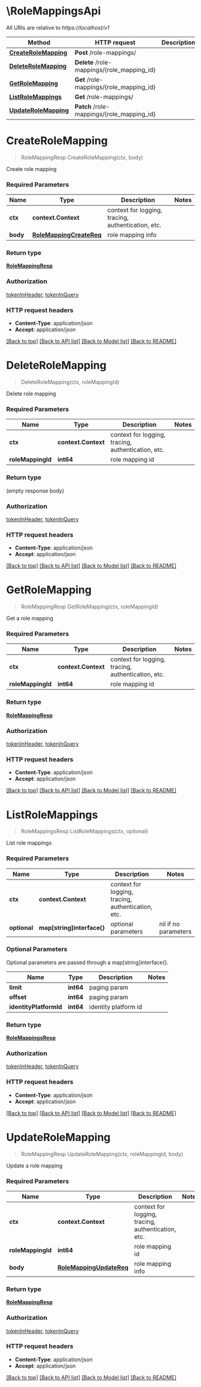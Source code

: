 # \RoleMappingsApi

All URIs are relative to *https://localhost/v1*

Method | HTTP request | Description
------------- | ------------- | -------------
[**CreateRoleMapping**](RoleMappingsApi.md#CreateRoleMapping) | **Post** /role-mappings/ | 
[**DeleteRoleMapping**](RoleMappingsApi.md#DeleteRoleMapping) | **Delete** /role-mappings/{role_mapping_id} | 
[**GetRoleMapping**](RoleMappingsApi.md#GetRoleMapping) | **Get** /role-mappings/{role_mapping_id} | 
[**ListRoleMappings**](RoleMappingsApi.md#ListRoleMappings) | **Get** /role-mappings/ | 
[**UpdateRoleMapping**](RoleMappingsApi.md#UpdateRoleMapping) | **Patch** /role-mappings/{role_mapping_id} | 


# **CreateRoleMapping**
> RoleMappingResp CreateRoleMapping(ctx, body)


Create role mapping

### Required Parameters

Name | Type | Description  | Notes
------------- | ------------- | ------------- | -------------
 **ctx** | **context.Context** | context for logging, tracing, authentication, etc.
  **body** | [**RoleMappingCreateReq**](RoleMappingCreateReq.md)| role mapping info | 

### Return type

[**RoleMappingResp**](RoleMappingResp.md)

### Authorization

[tokenInHeader](../README.md#tokenInHeader), [tokenInQuery](../README.md#tokenInQuery)

### HTTP request headers

 - **Content-Type**: application/json
 - **Accept**: application/json

[[Back to top]](#) [[Back to API list]](../README.md#documentation-for-api-endpoints) [[Back to Model list]](../README.md#documentation-for-models) [[Back to README]](../README.md)

# **DeleteRoleMapping**
> DeleteRoleMapping(ctx, roleMappingId)


Delete role mapping

### Required Parameters

Name | Type | Description  | Notes
------------- | ------------- | ------------- | -------------
 **ctx** | **context.Context** | context for logging, tracing, authentication, etc.
  **roleMappingId** | **int64**| role mapping id | 

### Return type

 (empty response body)

### Authorization

[tokenInHeader](../README.md#tokenInHeader), [tokenInQuery](../README.md#tokenInQuery)

### HTTP request headers

 - **Content-Type**: application/json
 - **Accept**: application/json

[[Back to top]](#) [[Back to API list]](../README.md#documentation-for-api-endpoints) [[Back to Model list]](../README.md#documentation-for-models) [[Back to README]](../README.md)

# **GetRoleMapping**
> RoleMappingResp GetRoleMapping(ctx, roleMappingId)


Get a role mapping

### Required Parameters

Name | Type | Description  | Notes
------------- | ------------- | ------------- | -------------
 **ctx** | **context.Context** | context for logging, tracing, authentication, etc.
  **roleMappingId** | **int64**| role mapping id | 

### Return type

[**RoleMappingResp**](RoleMappingResp.md)

### Authorization

[tokenInHeader](../README.md#tokenInHeader), [tokenInQuery](../README.md#tokenInQuery)

### HTTP request headers

 - **Content-Type**: application/json
 - **Accept**: application/json

[[Back to top]](#) [[Back to API list]](../README.md#documentation-for-api-endpoints) [[Back to Model list]](../README.md#documentation-for-models) [[Back to README]](../README.md)

# **ListRoleMappings**
> RoleMappingsResp ListRoleMappings(ctx, optional)


List role mappings

### Required Parameters

Name | Type | Description  | Notes
------------- | ------------- | ------------- | -------------
 **ctx** | **context.Context** | context for logging, tracing, authentication, etc.
 **optional** | **map[string]interface{}** | optional parameters | nil if no parameters

### Optional Parameters
Optional parameters are passed through a map[string]interface{}.

Name | Type | Description  | Notes
------------- | ------------- | ------------- | -------------
 **limit** | **int64**| paging param | 
 **offset** | **int64**| paging param | 
 **identityPlatformId** | **int64**| identity platform id | 

### Return type

[**RoleMappingsResp**](RoleMappingsResp.md)

### Authorization

[tokenInHeader](../README.md#tokenInHeader), [tokenInQuery](../README.md#tokenInQuery)

### HTTP request headers

 - **Content-Type**: application/json
 - **Accept**: application/json

[[Back to top]](#) [[Back to API list]](../README.md#documentation-for-api-endpoints) [[Back to Model list]](../README.md#documentation-for-models) [[Back to README]](../README.md)

# **UpdateRoleMapping**
> RoleMappingResp UpdateRoleMapping(ctx, roleMappingId, body)


Update a role mapping

### Required Parameters

Name | Type | Description  | Notes
------------- | ------------- | ------------- | -------------
 **ctx** | **context.Context** | context for logging, tracing, authentication, etc.
  **roleMappingId** | **int64**| role mapping id | 
  **body** | [**RoleMappingUpdateReq**](RoleMappingUpdateReq.md)| role mapping info | 

### Return type

[**RoleMappingResp**](RoleMappingResp.md)

### Authorization

[tokenInHeader](../README.md#tokenInHeader), [tokenInQuery](../README.md#tokenInQuery)

### HTTP request headers

 - **Content-Type**: application/json
 - **Accept**: application/json

[[Back to top]](#) [[Back to API list]](../README.md#documentation-for-api-endpoints) [[Back to Model list]](../README.md#documentation-for-models) [[Back to README]](../README.md)

